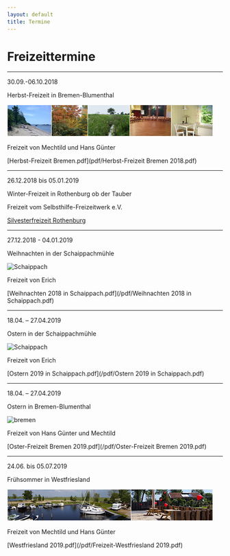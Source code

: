```yaml
---
layout: default
title: Termine
---
```

# Freizeittermine

-----------------------------------------------------------------------------

30.09.-06.10.2018

Herbst-Freizeit in Bremen-Blumenthal

![Bremen](images/Leiste_Herbst_Bremen.jpg)

Freizeit von Mechtild und Hans Günter

[Herbst-Freizeit Bremen.pdf](pdf/Herbst-Freizeit Bremen 2018.pdf)

-----------------------------------------------------------------------------

26.12.2018 bis 05.01.2019

Winter-Freizeit in Rothenburg ob der Tauber 

Freizeit vom Selbsthilfe-Freizeitwerk e.V.

[Silvesterfreizeit Rothenburg](pdf/2018Rothenburg.pdf)

-----------------------------------------------------------------------------

27.12.2018 - 04.01.2019

Weihnachten in der Schaippachmühle

![Schaippach](/images/schaippach.jpeg)

Freizeit von Erich

[Weihnachten 2018 in Schaippach.pdf](/pdf/Weihnachten 2018 in Schaippach.pdf)

-----------------------------------------------------------------------------

18.04. – 27.04.2019

Ostern in der Schaippachmühle

![Schaippach](/images/schaippach.jpeg)

Freizeit von Erich

[Ostern 2019 in Schaippach.pdf](/pdf/Ostern 2019 in Schaippach.pdf)

-----------------------------------------------------------------------------

18.04. – 27.04.2019

Ostern in Bremen-Blumenthal

![bremen](/images/bremen.jpeg)

Freizeit von Hans Günter und Mechtild

[Oster-Freizeit Bremen 2019.pdf](/pdf/Oster-Freizeit Bremen 2019.pdf)

-----------------------------------------------------------------------------

24.06. bis 05.07.2019

Frühsommer in Westfriesland

![Leiste_Friesland](/images/Leiste_Friesland.jpg)

Freizeit von Mechtild und Hans Günter

[Westfriesland 2019.pdf](/pdf/Freizeit-Westfriesland 2019.pdf)

